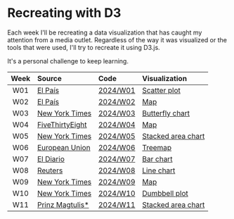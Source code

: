 # Recreating with D3

Each week I'll be recreating a data visualization that has caught my attention from a media outlet. Regardless of the way it was visualized or the tools that were used, I'll try to recreate it using D3.js.

It's a personal challenge to keep learning.


| Week | Source | Code | Visualization |
| :---: | :--- | :--- | :--- |
| W01 | [El País](https://elpais.com/america/2024-08-04/datos-los-resultados-en-venezuela-segun-la-oposicion-por-estado-parroquia-y-mesa-a-mesa.html#app) |  [2024/W01](/docs/2024/W01/scatter.html) | [Scatter plot](https://juanchiparra.github.io/recreating-with-d3/2024/W01/scatter.html) |
| W02  | [El País](https://elpais.com/america/2024-08-04/datos-los-resultados-en-venezuela-segun-la-oposicion-por-estado-parroquia-y-mesa-a-mesa.html#datawrapper-vis-6wtCW) | [2024/W02](/docs/2024/W02/map.html) | [Map](https://juanchiparra.github.io/recreating-with-d3/2024/W02/map.html) |
| W03  | [New York Times](https://www.nytimes.com/interactive/2024/08/23/us/politics/rnc-dnc-words.html#g-comp-box) | [2024/W03](/docs/2024/W03/butterfly.html) | [Butterfly chart](https://juanchiparra.github.io/recreating-with-d3/2024/W03/butterfly.html) |
| W04  | [FiveThirtyEight](https://projects.fivethirtyeight.com/trump-harris-2024-election-map/) | [2024/W04](/docs/2024/W04/map.html) | [Map](https://juanchiparra.github.io/recreating-with-d3/2024/W04/map.html) |
| W05  | [New York Times](https://www.nytimes.com/interactive/2024/09/24/opinion/global-poverty-rates.html) | [2024/W05](/docs/2024/W05/stacked-area.html) | [Stacked area chart](https://juanchiparra.github.io/recreating-with-d3/2024/W05/stacked-area.html) |
| W06  | [European Union](https://data.europa.eu/apps/eusanctionstracker/) | [2024/W06](/docs/2024/W06/treemap.html) | [Treemap](https://juanchiparra.github.io/recreating-with-d3/2024/W06/treemap.html) |
| W07  | [El Diario](https://www.eldiario.es/economia/aumentan-hogares-ingreso-minimo-vital-ayuda-cubre-mitad-pobreza-extrema_1_10972664.html) | [2024/W07](/docs/2024/W07/bar-chart.html) | [Bar chart](https://juanchiparra.github.io/recreating-with-d3/2024/W07/bar-chart.html) |
| W08  | [Reuters](https://www.reuters.com/graphics/USA-CONGRESS/PRODUCTIVITY/egpbabmkwvq/) | [2024/W08](/docs/2024/W08/line-chart.html) | [Line chart](https://juanchiparra.github.io/recreating-with-d3/2024/W08/line-chart.html) |
| W09  | [New York Times](https://www.nytimes.com/interactive/2024/11/05/us/elections/results-president.html) | [2024/W09](/docs/2024/W09/map.html) | [Map](https://juanchiparra.github.io/recreating-with-d3/2024/W09/map.html) |
| W10  | [New York Times](https://www.nytimes.com/interactive/2024/10/30/upshot/voters-moving-polarization.html) | [2024/W10](/docs/2024/W10/dumbbell.html) | [Dumbbell plot](https://juanchiparra.github.io/recreating-with-d3/2024/W10/dumbbell.html) |
| W11  | [Prinz Magtulis*](https://www.prinzmagtulis.com/lotto-ph/#g-prizes-Artboard_1-img) | [2024/W11](/docs/2024/W11/stacked-area.html) | [Stacked area chart](https://juanchiparra.github.io/recreating-with-d3/2024/W11/stacked-area.html) |
